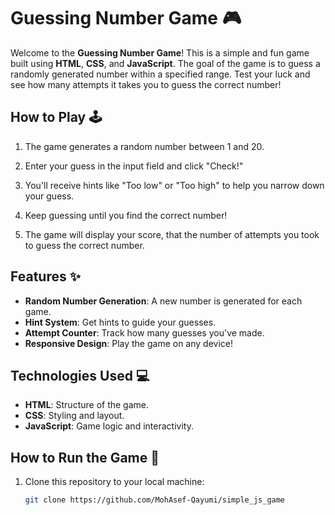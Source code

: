 # Guessing Number Game 🎮

Welcome to the **Guessing Number Game**! This is a simple and fun game built using **HTML**, **CSS**, and **JavaScript**. The goal of the game is to guess a randomly generated number within a specified range. Test your luck and see how many attempts it takes you to guess the correct number!

## How to Play 🕹️
1. The game generates a random number between 1 and 20.

2. Enter your guess in the input field and click "Check!"

3. You'll receive hints like "Too low" or "Too high" to help you narrow down your guess.

4. Keep guessing until you find the correct number!

5. The game will display your score, that the number of attempts you took to guess the correct number.

## Features ✨
- **Random Number Generation**: A new number is generated for each game.
- **Hint System**: Get hints to guide your guesses.
- **Attempt Counter**: Track how many guesses you've made.
- **Responsive Design**: Play the game on any device!

## Technologies Used 💻
- **HTML**: Structure of the game.
- **CSS**: Styling and layout.
- **JavaScript**: Game logic and interactivity.

## How to Run the Game 🚀
1. Clone this repository to your local machine:
   ```bash
   git clone https://github.com/MohAsef-Qayumi/simple_js_game
